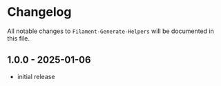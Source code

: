 # Changelog

All notable changes to `Filament-Generate-Helpers` will be documented in this file.

## 1.0.0 - 2025-01-06

- initial release
